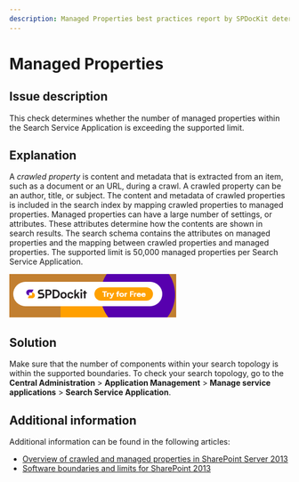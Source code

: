 ```yaml
---
description: Managed Properties best practices report by SPDocKit determines whether the number of managed properties within the Search Service Application is exceeding the supported limit.
---
```


# Managed Properties

## Issue description

This check determines whether the number of managed properties within the Search Service Application is exceeding the supported limit.

## Explanation

A _crawled property_ is content and metadata that is extracted from an item, such as a document or an URL, during a crawl. A crawled property can be an author, title, or subject. The content and metadata of crawled properties is included in the search index by mapping crawled properties to managed properties. Managed properties can have a large number of settings, or attributes. These attributes determine how the contents are shown in search results. The search schema contains the attributes on managed properties and the mapping between crawled properties and managed properties. The supported limit is 50,000 managed properties per Search Service Application.

[![Download SPDocKit](../../../.gitbook/assets/spdockit-download.png)](http://bit.ly/2US0Zna)

## Solution

Make sure that the number of components within your search topology is within the supported boundaries. To check your search topology, go to the **Central Administration** &gt; **Application Management** &gt; **Manage service applications** &gt; **Search Service Application**.

## Additional information

Additional information can be found in the following articles:

* [Overview of crawled and managed properties in SharePoint Server 2013](https://technet.microsoft.com/en-us/library/jj219630.aspx)
* [Software boundaries and limits for SharePoint 2013](https://technet.microsoft.com/en-us/library/cc678868.aspx)

